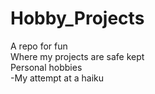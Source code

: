 # Hobby_Projects
A repo for fun  
Where my projects are safe kept  
Personal hobbies  
-My attempt at a haiku  
